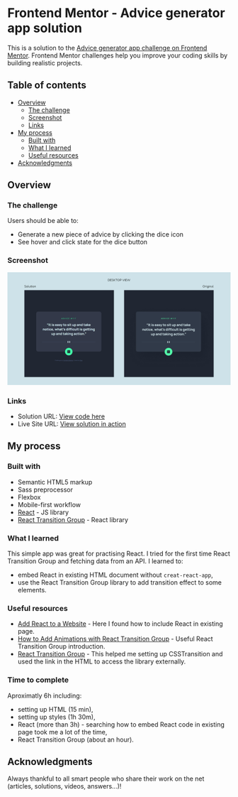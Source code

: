 # Frontend Mentor - Advice generator app solution

This is a solution to the [Advice generator app challenge on Frontend Mentor](https://www.frontendmentor.io/challenges/advice-generator-app-QdUG-13db). Frontend Mentor challenges help you improve your coding skills by building realistic projects.

## Table of contents

- [Overview](#overview)
  - [The challenge](#the-challenge)
  - [Screenshot](#screenshot)
  - [Links](#links)
- [My process](#my-process)
  - [Built with](#built-with)
  - [What I learned](#what-i-learned)
  - [Useful resources](#useful-resources)
- [Acknowledgments](#acknowledgments)

## Overview

### The challenge

Users should be able to:
- Generate a new piece of advice by clicking the dice icon
- See hover and click state for the dice button

### Screenshot

<img src="./solution-screenshots/desktop-design-comarison.jpg">

### Links

- Solution URL: [View code here](https://github.com/strosi/frontend-mentor-challenges/tree/main/junior/advice-generator-app-main)
- Live Site URL: [View solution in action](https://strosi.github.io/frontend-mentor-challenges/junior/advice-generator-app-main/)

## My process

### Built with

- Semantic HTML5 markup
- Sass preprocessor
- Flexbox
- Mobile-first workflow
- [React](https://reactjs.org/) - JS library
- [React Transition Group](https://reactcommunity.org/react-transition-group/) - React library

### What I learned

This simple app was great for practising React. I tried for the first time React Transition Group and fetching data from an API.
I learned to:
- embed React in existing HTML document without `creat-react-app`,
- use the React Transition Group library to add transition effect to some elements.

### Useful resources

- [Add React to a Website](https://reactjs.org/docs/add-react-to-a-website.html) - Here I found how to include React in existing page.
- [How to Add Animations with React Transition Group](https://blog.openreplay.com/how-to-add-animations-with-react-transition-group) - Useful React Transition Group introduction.
- [React Transition Group](https://reactcommunity.org/react-transition-group/) - This helped me setting up CSSTransition and used the link in the HTML to access the library externally.


### Time to complete
Aproximatly 6h including:
- setting up HTML (15 min),
- setting up styles (1h 30m),
- React (more than 3h) - searching how to embed React code in existing page took me a lot of the time,
- React Transition Group (about an hour).

## Acknowledgments

Always thankful to all smart people who share their work on the net (articles, solutions, videos, answers...)!
